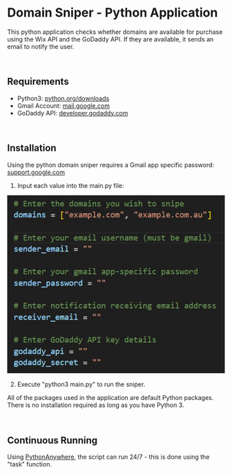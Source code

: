 # Domain Sniper - Python Application
This python application checks whether domains are available for purchase using the Wix API and the GoDaddy API. If they are available, it sends an email to notify the user.

<br>

## Requirements
- Python3: [python.org/downloads](https://www.python.org/downloads/)
- Gmail Account: [mail.google.com](https://mail.google.com/)
- GoDaddy API: [developer.godaddy.com](https://developer.godaddy.com/)

<br>

## Installation 
Using the python domain sniper requires a Gmail app specific password: [support.google.com](https://support.google.com/accounts/answer/185833)

1. Input each value into the main.py file:

![inputs in main.py file](img/mainpy.jpg)

2. Execute "python3 main.py" to run the sniper.

All of the packages used in the application are default Python packages. There is no installation required as long as you have Python 3.

<br>

## Continuous Running
Using [PythonAnywhere](https://pythonanywhere.com/), the script can run 24/7 - this is done using the "task" function. 
